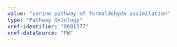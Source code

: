 ```yaml
---
value: "serine pathway of formaldehyde assimilation"
type: "Pathway Ontology"
xref-identifier: "0001377"
xref-dataSource: "PW"
---
```

